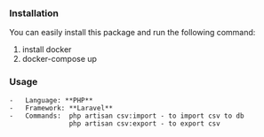 

### Installation

You can easily install this package and  run the following command:
1. install docker
2. docker-compose up

### Usage

    -   Language: **PHP**
    -   Framework: **Laravel**
    -   Commands:  php artisan csv:import - to import csv to db
     			   php artisan csv:export - to export csv	

